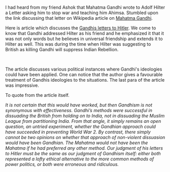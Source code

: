 <html><body><p>I had heard from my friend Ashok that Mahatma Gandhi wrote to Adolf Hilter a Letter asking him to stop war and teaching him Ahimsa. Stumbled upon the link discussing that letter on Wikipedia article on <a href="http://en.wikipedia.org/wiki/Mahatma_Gandhi">Mahatma Gandhi</a>. <br>

Here is article which discusses the <a href="http://koenraadelst.bharatvani.org/articles/fascism/gandhihitler.html">Gandhis letters to Hitler</a>. We come to know that Gandhi addressed Hilter as his friend and he emphasized it that it was not only words but he believes in universal friendship and extends it to Hilter as well. This was during the time when Hilter was suggesting to British as killing Gandhi will suppress Indian Rebellion.

<br>

The article discusses various political instances where Gandhi's ideologies could have been applied. One can notice that the author gives a favourable treatment of Gandhis ideologies to the situations. The last para of the article was impressive. 

To quote from the article itself.

<i>

It is not certain that this would have worked, but then Gandhism is not synonymous with effectiveness. Gandhi’s methods were successful in dissuading the British from holding on to India, not in dissuading the Muslim League from partitioning India. From that angle, it simply remains an open question, an untried experiment, whether the Gandhian approach could have succeeded in preventing World War 2. By contrast, there simply cannot be two opinions on whether that approach of non-violent dissuasion would have been Gandhian. The Mahatma would not have been the Mahatma if he had preferred any other method. Our judgment of his letters to Hitler must be the same as our judgment of Gandhism itself: either both represented a lofty ethical alternative to the more common methods of power politics, or both were erroneous and ridiculous.

</i></p></body></html>